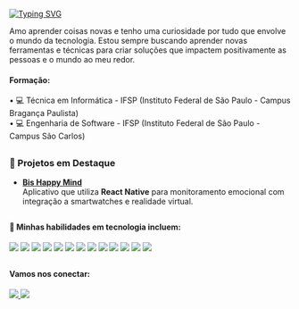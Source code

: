 <a href="https://git.io/typing-svg"><img src="https://readme-typing-svg.demolab.com?font=Fira+Code&size=24&pause=1200&color=F2F70E&width=435&lines=%F0%9F%91%8B+Ol%C3%A1%2C+me+chamo+Isabely+Rocha!;Sou+desenvolvedora;Sou+t%C3%A9cnica+de+inform%C3%A1tica;Sou+programadora" alt="Typing SVG" /></a>

Amo aprender coisas novas e tenho uma curiosidade por tudo que envolve o mundo da tecnologia.
Estou sempre buscando aprender novas ferramentas e técnicas para criar soluções que impactem positivamente as pessoas e o mundo ao meu redor.

#### Formação:
•  💻 Técnica em Informática - IFSP (Instituto Federal de São Paulo - Campus Bragança Paulista) <br>
•  💻 Engenharia de Software - IFSP (Instituto Federal de São Paulo - Campus São Carlos)

##
### 🚀 Projetos em Destaque
- [**Bis Happy Mind**](https://github.com/isabelyrochaoliveira/BisHappyMind)  
  Aplicativo que utiliza **React Native** para monitoramento emocional com integração a smartwatches e realidade virtual.

##
#### 🔧 Minhas habilidades em tecnologia incluem:
<div style="display: inline">
  <img src="https://img.shields.io/badge/css3-%231572B6.svg?style=for-the-badge&logo=css3&logoColor=white">
  <img src="https://img.shields.io/badge/html5-%23E34F26.svg?style=for-the-badge&logo=html5&logoColor=white">
  <img src="https://img.shields.io/badge/javascript-%23323330.svg?style=for-the-badge&logo=javascript&logoColor=%23F7DF1E">
  <img src="https://img.shields.io/badge/TypeScript-007ACC?style=for-the-badge&logo=typescript&logoColor=white">
  <img src="https://img.shields.io/badge/React-20232A?style=for-the-badge&logo=react&logoColor=61DAFB">
  <img src="https://img.shields.io/badge/React_Native-20232A?style=for-the-badge&logo=react&logoColor=61DAFB">
  <img src="https://img.shields.io/badge/python-3670A0?style=for-the-badge&logo=python&logoColor=ffdd54">
  <img src="https://img.shields.io/badge/java-%23ED8B00.svg?style=for-the-badge&logo=openjdk&logoColor=white">
  <img src="https://img.shields.io/badge/Spring_Boot-6DB33F?style=for-the-badge&logo=spring-boot&logoColor=white">
  <img src="https://img.shields.io/badge/mysql-4479A1.svg?style=for-the-badge&logo=mysql&logoColor=white">
  <img src="https://img.shields.io/badge/Oracle-F80000?style=for-the-badge&logo=oracle&logoColor=black">
  <img src="https://img.shields.io/badge/firebase-ffca28?style=for-the-badge&logo=firebase&logoColor=black">
  <img src="https://img.shields.io/badge/sqlite-%2307405e.svg?style=for-the-badge&logo=sqlite&logoColor=white">
</div>

##
#### Vamos nos conectar:
<a href="https://www.linkedin.com/in/isabely-rocha-de-oliveira-7121b8255">
  <img src="https://img.shields.io/badge/linkedin-%230077B5.svg?style=for-the-badge&logo=linkedin&logoColor=white">
</a>

<a href="">
  <img src="https://img.shields.io/badge/Portfolio-255E63?style=for-the-badge&logo=About.me&logoColor=white">
</a>
